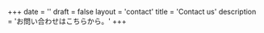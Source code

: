 +++
date = ''
draft = false
layout = 'contact'
title = 'Contact us'
description = 'お問い合わせはこちらから。'
+++
